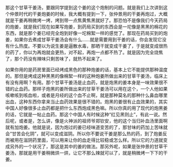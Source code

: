 那这个甘草干姜汤，要跟同学提到这个姜的这个炮制的问题。就是我们上次讲到这个仲景时代的干姜炮姜的时候，我大概有提到一下，张仲景用的干姜再炮过，大概就是干姜再稍微烤一烤，烤到带一点焦黄焦黑就好了。那恐怕不是像我们今天药局的炮姜，就是我们现在如果写炮姜，到药局买到的东西会是一坨像是黑黑的棉花的东西，就是那个姜已经完全炮到好像一坨棉絮一样的感觉了。那现在药局买到的炮姜，如果你去煮成甘草干姜汤会有什么……就是需要用到干姜的话，你会发现它没有什么热度。不要以为说生姜是逼散水毒，那晒干就变成干姜了，于是就变成很热的药了，你以为再炮就会更热，对不起，再炮一点都不热了。就是因为完全烧焦了，那个药没有辣味只剩苦味了，就热不起来了。

如果你用的是药房里面已经烤成黑色的那种炮姜的话，基本上它不能提供那种温度的。那但是烤成这种黑黑的像棉絮一样的这种炮姜所做出来的甘草干姜汤，临床上有没有用啊？有用。那个甘草干姜汤是止血药，就是炮黑的姜本身是一味效果很不错的止血药。那样子炮黑的姜所做出来的甘草干姜汤可以用在这个，一个人他如果咳嗽咳到咳血啦，或者是月经的这个血不止啊，就是那种莫名的那种什么鼻血哪里出血，这种东西你拿来当止血药效果是很不错的。炮黑的姜很有止血效果的，其实中国人好像很多止血药都是把什么东西炮成黑色嘛。所以你真的用了现代的炮黑姜的话，它就是一帖止血药。那这个中国人有时候这种“红见黑则止”，有此一说。然后呢，或者是，怎么讲，像是火神派的祖师爷郑钦安，他的这个当归补血汤里面啊就有加炮姜。他就是说，因为炮过的姜已经味道变苦的了，那甘味的药加上苦味就会“甘苦会化阴”，就可以变成滋阴。所以你不要说干姜是那么热的药，到了炮姜反而被用在滋阴药里面，可以用来让你的血走得比较稳或怎么样。所以它的力道就变成另外的一个状况了，那这是其中的姜的做法。那另外呢，如果是张仲景的甘草干姜汤，那就是用干姜稍微烘一烘，让它不那么辣就可以了，就是稍微烤一下下的干姜。
